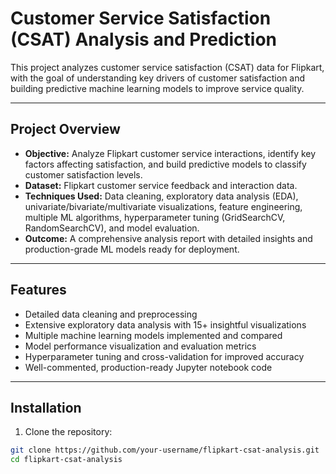 # Customer Service Satisfaction (CSAT) Analysis and Prediction

This project analyzes customer service satisfaction (CSAT) data for Flipkart, with the goal of understanding key drivers of customer satisfaction and building predictive machine learning models to improve service quality.

---

## Project Overview

- **Objective:** Analyze Flipkart customer service interactions, identify key factors affecting satisfaction, and build predictive models to classify customer satisfaction levels.
- **Dataset:** Flipkart customer service feedback and interaction data.
- **Techniques Used:** Data cleaning, exploratory data analysis (EDA), univariate/bivariate/multivariate visualizations, feature engineering, multiple ML algorithms, hyperparameter tuning (GridSearchCV, RandomSearchCV), and model evaluation.
- **Outcome:** A comprehensive analysis report with detailed insights and production-grade ML models ready for deployment.

---

## Features

- Detailed data cleaning and preprocessing
- Extensive exploratory data analysis with 15+ insightful visualizations
- Multiple machine learning models implemented and compared
- Model performance visualization and evaluation metrics
- Hyperparameter tuning and cross-validation for improved accuracy
- Well-commented, production-ready Jupyter notebook code

---

## Installation

1. Clone the repository:

```bash
git clone https://github.com/your-username/flipkart-csat-analysis.git
cd flipkart-csat-analysis
